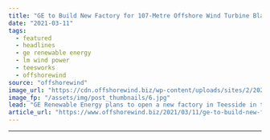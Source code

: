 ```yaml
---
title: "GE to Build New Factory for 107-Metre Offshore Wind Turbine Blades"
date: "2021-03-11"
tags: 
  - featured
  - headlines
  - ge renewable energy
  - lm wind power
  - teesworks
  - offshorewind
source: "offshorewind"
image_url: "https://cdn.offshorewind.biz/wp-content/uploads/sites/2/2021/03/11091005/lmwp_107_manufacturing_cherbourg.jpg"
image_fp: "/assets/img/post_thumbnails/6.jpg"
lead: "GE Renewable Energy plans to open a new factory in Teesside in the North"
article_url: "https://www.offshorewind.biz/2021/03/11/ge-to-build-new-factory-for-107-metre-offshore-wind-turbine-blades/"
---
```


---
